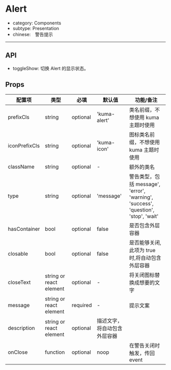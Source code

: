 # Alert

- category: Components
- subtype: Presentation
- chinese:　警告提示

---

## API

* toggleShow: 切换 Alert 的显示状态。

## Props

| 配置项 | 类型 | 必填 | 默认值 | 功能/备注 |
|---|---|---|---|---|
|prefixCls|string|optional|'kuma-alert'|类名前缀，不想使用 kuma 主题时使用|
|iconPrefixCls|string|optional|'kuma-icon'|图标类名前缀，不想使用 kuma 主题时使用|
|className|string|optional|-|额外的类名|
|type|string|optional|'message'| 警告类型，包括 message', 'error', 'warning', 'success', 'question', 'stop', 'wait'|
|hasContainer|bool|optional|false|是否包含外层容器|
|closable|bool|optional|false|是否能够关闭,此项为 true 时,将自动包含外层容器|
|closeText|string or react element|optional|-|将关闭图标替换成想要的文字|
|message|string or react element|required|-|提示文案|
|description|string or react element|optional|描述文字，将自动包含外层容器|
|onClose|function|optional|noop|在警告关闭时触发，传回 event|
